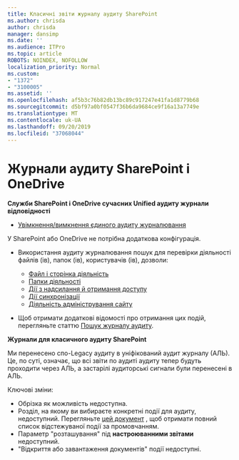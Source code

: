 ```yaml
---
title: Класичні звіти журналу аудиту SharePoint
ms.author: chrisda
author: chrisda
manager: dansimp
ms.date: ''
ms.audience: ITPro
ms.topic: article
ROBOTS: NOINDEX, NOFOLLOW
localization_priority: Normal
ms.custom:
- "1372"
- "3100005"
ms.assetid: ''
ms.openlocfilehash: af5b3c76b82db13bc89c917247e41fa1d8779b68
ms.sourcegitcommit: d5bf97a0bf0547f36b6da9684ce9f16a13a7749e
ms.translationtype: MT
ms.contentlocale: uk-UA
ms.lasthandoff: 09/20/2019
ms.locfileid: "37068044"
---
```

# <a name="sharepoint-and-onedrive-audit-logs"></a>Журнали аудиту SharePoint і OneDrive

**Служби SharePoint і OneDrive сучасних Unified аудиту журнали відповідності**

- [Увімкнення/вимкнення єдиного аудиту журналювання](https://docs.microsoft.com/office365/securitycompliance/turn-audit-log-search-on-or-off) 

У SharePoint або OneDrive не потрібна додаткова конфігурація.

- Використання аудиту журналювання пошук для перевірки діяльності файлів (ів), папок (ів), користувачів (ів), дозволи:

    - [Файл і сторінка діяльність](https://docs.microsoft.com/office365/securitycompliance/search-the-audit-log-in-security-and-compliance)
    - [Папки діяльності](https://docs.microsoft.com/office365/securitycompliance/search-the-audit-log-in-security-and-compliance#folder-activities)
    - [Дії з надсилання й отримання доступу](https://docs.microsoft.com/office365/securitycompliance/search-the-audit-log-in-security-and-compliance#sharing-and-access-request-activities)
    - [Дії синхронізації](https://docs.microsoft.com/office365/securitycompliance/search-the-audit-log-in-security-and-compliance#synchronization-activities)
    - [Діяльність адміністрування сайту](https://docs.microsoft.com/office365/securitycompliance/search-the-audit-log-in-security-and-compliance#site-administration-activities)
- Щоб отримати додаткові відомості про отримання цих подій, перегляньте статтю [Пошук журналу аудиту](https://docs.microsoft.com/office365/securitycompliance/search-the-audit-log-in-security-and-compliance#search-the-audit-log).

**Журнали для класичного аудиту SharePoint**

Ми перенесено спо-Legacy аудиту в уніфікований аудит журналу (АЛЬ). Це, по суті, означає, що всі звіти по аудиті аудиту тепер будуть проходити через АЛЬ, а застарілі аудиторські сигнали були перенесені в АЛЬ.

Ключові зміни:

- Обрізка як можливість недоступна.
- Розділ, на якому ви вибираєте конкретні події для аудиту, недоступний. Перегляньте [цей документ](https://docs.microsoft.com/office365/securitycompliance/search-the-audit-log-in-security-and-compliance) , щоб отримати повний список відстежуваної події за промовчанням.
- Параметр "розташування" під **настроюванними звітами** недоступний. 
- "Відкриття або завантаження документів" події недоступні. 

